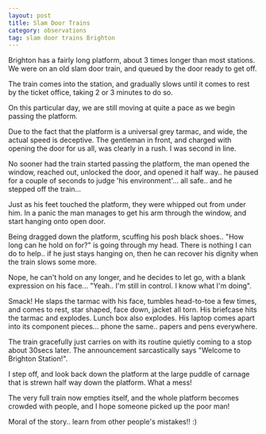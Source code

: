 ```yaml
---
layout: post
title: Slam Door Trains
category: observations 
tag: slam door trains Brighton
---
```


Brighton has a fairly long platform, about 3 times longer than most stations. We were on an old slam door train, and queued by the door ready to get off.

The train comes into the station, and gradually slows until it comes to rest by the ticket office, taking 2 or 3 minutes to do so.

On this particular day, we are still moving at quite a pace as we begin passing the platform. 

Due to the fact that the platform is a universal grey tarmac, and wide, the actual speed is deceptive. The gentleman in front, and charged with opening the door for us all, was clearly in a rush. I was second in line. 

No sooner had the train started passing the platform, the man opened the window, reached out, unlocked the door, and opened it half way.. he paused for a couple of seconds to judge 'his environment'... all safe.. and he stepped off the train...

Just as his feet touched the platform, they were whipped out from under him. In a panic the man manages to get his arm through the window, and start hanging onto open door.

Being dragged down the platform, scuffing his posh black shoes.. "How long can he hold on for?" is going through my head. There is nothing I can do to help.. if he just stays hanging on, then he can recover his dignity when the train slows some more.

Nope, he can't hold on any longer, and he decides to let go, with a blank expression on his face... "Yeah.. I'm still in control. I know what I'm doing".

Smack! He slaps the tarmac with his face, tumbles head-to-toe a few times, and comes to rest, star shaped, face down, jacket all torn. His briefcase hits the tarmac and explodes. Lunch box also explodes. His laptop comes apart into its component pieces... phone the same.. papers and pens everywhere.

The train gracefully just carries on with its routine quietly coming to a stop about 30secs later. The announcement sarcastically says "Welcome to Brighton Station!". 

I step off, and look back down the platform at the large puddle of carnage that is strewn half way down the platform. What a mess!

The very full train now empties itself, and the whole platform becomes crowded with people, and I hope someone picked up the poor man!

Moral of the story.. learn from other people's mistakes!! :)
